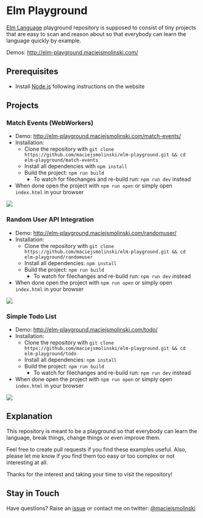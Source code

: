 # Elm Playground

[Elm Language](http://elm-lang.org/) playground repository is supposed to consist of tiny projects that are easy to scan and reason about so that everybody can learn the language quickly by example.

Demos: http://elm-playground.maciejsmolinski.com/

## Prerequisites

* Install [Node.js](https://nodejs.org/en/) following instructions on the website

## Projects

### Match Events (WebWorkers)

* Demo: http://elm-playground.maciejsmolinski.com/match-events/
* Installation:
  * Clone the repository with `git clone https://github.com/maciejsmolinski/elm-playground.git && cd elm-playground/match-events`
  * Install all dependencies with `npm install`
  * Build the project: `npm run build`
    * To watch for filechanges and re-build run: `npm run dev` instead
* When done open the project with `npm run open` or simply open `index.html` in your browser

![](https://cdn.pbrd.co/images/GLAtx3p.gif)

### Random User API Integration

* Demo: http://elm-playground.maciejsmolinski.com/randomuser/
* Installation:
  * Clone the repository with `git clone https://github.com/maciejsmolinski/elm-playground.git && cd elm-playground/randomuser`
  * Install all dependencies: `npm install`
  * Build the project: `npm run build`
    * To watch for filechanges and re-build run: `npm run dev` instead
* When done open the project with `npm run open` or simply open `index.html` in your browser

![](https://cdn.pbrd.co/images/GLAJbvI.gif)

### Simple Todo List

* Demo: http://elm-playground.maciejsmolinski.com/todo/
* Installation:
  * Clone the repository with `git clone https://github.com/maciejsmolinski/elm-playground.git && cd elm-playground/todo`
  * Install all dependencies: `npm install`
  * Build the project: `npm run build`
    * To watch for filechanges and re-build run: `npm run dev` instead
* When done open the project with `npm run open` or simply open `index.html` in your browser

![](https://cdn.pbrd.co/images/GLAw54g.gif)

## Explanation

This repository is meant to be a playground so that everybody can learn the language, break things, change things or even improve them.

Feel free to create pull requests if you find these examples useful. Also, please let me know if you find them too easy or too complex or not interesting at all.

Thanks for the interest and taking your time to visit the repository!

## Stay in Touch

Have questions? Raise an [issue](https://github.com/maciejsmolinski/elm-playground/issues) or contact me on twitter: [@maciejsmolinski](https://twitter.com/maciejsmolinski)
